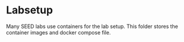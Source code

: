 # Labsetup

Many SEED labs use containers for the lab setup. This folder
stores the container images and docker compose file. 
